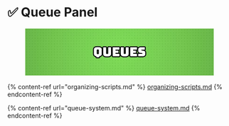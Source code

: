 # ✅ Queue Panel

<figure><img src="../../.gitbook/assets/QUEUES (1).jpg" alt=""><figcaption></figcaption></figure>

{% content-ref url="organizing-scripts.md" %}
[organizing-scripts.md](organizing-scripts.md)
{% endcontent-ref %}

{% content-ref url="queue-system.md" %}
[queue-system.md](queue-system.md)
{% endcontent-ref %}

